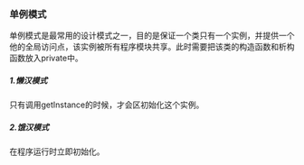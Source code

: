 ### 单例模式

单例模式是最常用的设计模式之一，目的是保证一个类只有一个实例，并提供一个他的全局访问点，该实例被所有程序模块共享。此时需要把该类的构造函数和析构函数放入private中。



##### 1.懒汉模式

只有调用getInstance的时候，才会区初始化这个实例。

##### 2.饿汉模式

在程序运行时立即初始化。



